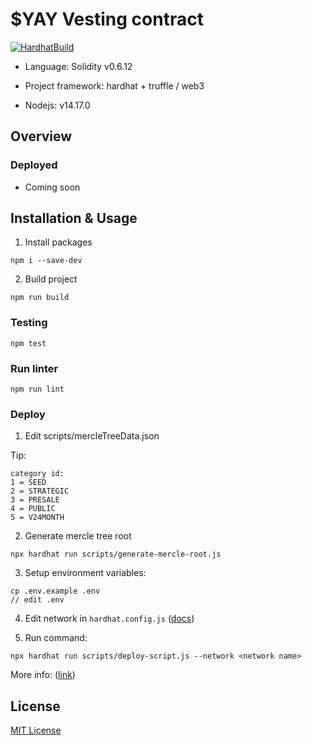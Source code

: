# $YAY Vesting contract

[![HardhatBuild](https://github.com/YAY-Games/vesting-contract/actions/workflows/testing.yaml/badge.svg)](https://github.com/YAY-Games/vesting-contract/actions/workflows/testing.yaml)

- Language: Solidity v0.6.12

- Project framework: hardhat + truffle / web3

- Nodejs: v14.17.0

## Overview

### Deployed

- Coming soon

## Installation & Usage

1. Install packages
```
npm i --save-dev
```

2. Build project
```
npm run build
```

### Testing

```
npm test
```

### Run linter

```
npm run lint
```

### Deploy

1. Edit scripts/mercleTreeData.json

Tip:
```
category id:
1 = SEED
2 = STRATEGIC
3 = PRESALE
4 = PUBLIC
5 = V24MONTH
```

2. Generate mercle tree root
```
npx hardhat run scripts/generate-mercle-root.js
```

3. Setup environment variables:
```
cp .env.example .env
// edit .env
```

4. Edit network in ```hardhat.config.js``` ([docs](https://hardhat.org/config/))

5. Run command:
```
npx hardhat run scripts/deploy-script.js --network <network name>
```

More info: ([link](https://docs.google.com/spreadsheets/d/1Dl3pxKKNMflSSM5MUe-cJdQMooIXXRIo/edit?usp=sharing&ouid=111440494197941322385&rtpof=true&sd=true))



## License

[MIT License](./LICENSE)
